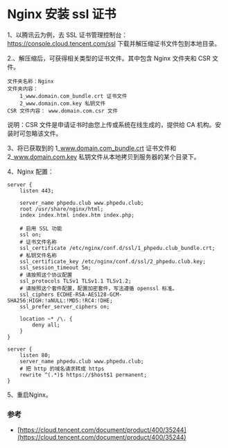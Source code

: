 # Nginx 安装 ssl 证书

1、以腾讯云为例，去 SSL 证书管理控制台：https://console.cloud.tencent.com/ssl 下载并解压缩证书文件包到本地目录。  

2.、解压缩后，可获得相关类型的证书文件。其中包含 Nginx 文件夹和 CSR 文件。  

```
文件夹名称：Nginx
文件夹内容：
    1_www.domain.com_bundle.crt 证书文件
    2_www.domain.com.key 私钥文件
CSR 文件内容： www.domain.com.csr 文件
```
说明：CSR 文件是申请证书时由您上传或系统在线生成的，提供给 CA 机构。安装时可忽略该文件。
    
3、将已获取到的 1_www.domain.com_bundle.crt 证书文件和 2_www.domain.com.key 私钥文件从本地拷贝到服务器的某个目录下。  

4、Nginx 配置：  

```
server {
    listen 443;

    server_name phpedu.club www.phpedu.club;
    root /usr/share/nginx/html;
    index index.html index.htm index.php;

    # 启用 SSL 功能
    ssl on;
    # 证书文件名称
    ssl_certificate /etc/nginx/conf.d/ssl/1_phpedu.club_bundle.crt;
    # 私钥文件名称
    ssl_certificate_key /etc/nginx/conf.d/ssl/2_phpedu.club.key;
    ssl_session_timeout 5m;
    # 请按照这个协议配置
    ssl_protocols TLSv1 TLSv1.1 TLSv1.2;
    # 请按照这个套件配置，配置加密套件，写法遵循 openssl 标准。
    ssl_ciphers ECDHE-RSA-AES128-GCM-SHA256:HIGH:!aNULL:!MD5:!RC4:!DHE;
    ssl_prefer_server_ciphers on;

    location ~* /\. {
        deny all;
    }
}

server {
    listen 80;
    server_name phpedu.club www.phpedu.club;
    # 把 http 的域名请求转成 https
    rewrite ^(.*)$ https://$host$1 permanent;
}
```

5、重启Nginx。  

### 参考

- [https://cloud.tencent.com/document/product/400/35244](https://cloud.tencent.com/document/product/400/35244)